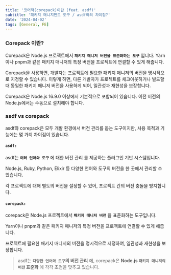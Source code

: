```yaml
---
title: '코어팩(corepack)이란 (feat. asdf)'
subtitle: '패키지 매니지먼트 도구 / asdf와의 차이점?'
date: '2024-04-02'
tags: [General, FE]
---
```


### Corepack 이란?

Corepack은 Node.js 프로젝트에서 **`패키지 매니저 버전을 표준화하는 도구`** 입니다. Yarn이나 pnpm과 같은 패키지 매니저의 특정 버전을 프로젝트에 연결할 수 있게 해줍니다.

Corepack을 사용하면, 개발자는 프로젝트에 필요한 패키지 매니저의 버전을 명시적으로 지정할 수 있습니다. 이렇게 하면, 다른 개발자가 프로젝트를 체크아웃하거나 빌드할 때 동일한 패키지 매니저 버전을 사용하게 되어, 일관성과 재현성을 보장합니다.

Corepack은 Node.js 16.9.0 이상에서 기본적으로 포함되어 있습니다. 이전 버전의 Node.js에서는 수동으로 설치해야 합니다.

### asdf vs corepack

asdf와 corepack은 모두 개발 환경에서 버전 관리를 돕는 도구이지만, 사용 목적과 기능에는 몇 가지 차이점이 있습니다.

#### **`asdf:`**

asdf는 **`여러 언어와 도구`** 에 대한 버전 관리 를 제공하는 플러그인 기반 시스템입니다.

Node.js, Ruby, Python, Elixir 등 다양한 언어와 도구의 버전을 한 곳에서 관리할 수 있습니다.

각 프로젝트에 대해 별도의 버전을 설정할 수 있어, 프로젝트 간의 버전 충돌을 방지합니다.

#### **`corepack:`**

corepack은 Node.js 프로젝트에서 **`패키지 매니저 버전`** 을 표준화하는 도구입니다.

Yarn이나 pnpm과 같은 패키지 매니저의 특정 버전을 프로젝트에 연결할 수 있게 해줍니다.

프로젝트에 필요한 패키지 매니저의 버전을 명시적으로 지정하여, 일관성과 재현성을 보장합니다.

> asdf는 **`다양한 언어와 도구`의 버전 관리** 에, corepack은 **Node.js `패키지 매니저의 버전` 표준화** 에 각각 초점을 맞추고 있습니다.